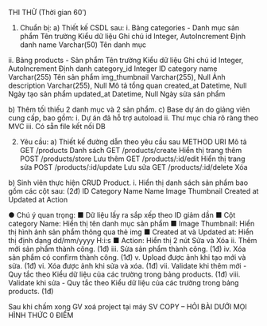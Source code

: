 THI THỬ
(Thời gian 60’)

1.	Chuẩn bị:
a)	Thiết kế CSDL sau:
i.	Bảng categories - Danh mục sản phẩm
Tên trường	Kiểu dữ liệu	Ghi chú
id	Integer, AutoIncrement	Định danh
name	Varchar(50)	Tên danh mục

ii.	Bảng products - Sản phẩm
Tên trường	Kiểu dữ liệu	Ghi chú
id	Integer, AutoIncrement	Định danh
category_id	Integer	ID category
name	Varchar(255)	Tên sản phẩm
img_thumbnail	Varchar(255), Null	Ảnh
description	Varchar(255), Null	Mô tả tổng quan
created_at	Datetime, Null	Ngày tạo sản phẩm
updated_at	Datetime, Null	Ngày sửa sản phẩm

b)	Thêm tối thiếu 2 danh mục và 2 sản phẩm.
c)	Base dự án do giảng viên cung cấp, bao gồm:
i.	Dự án đã hỗ trợ autoload
ii.	Thư mục chia rõ ràng theo MVC
iii.	Có sẵn file kết nối DB

2.	Yêu cầu: 
a)	Thiết kế đường dẫn theo yêu cầu sau
METHOD	URI	Mô tả
GET	/products	Danh sách
GET	/products/create	Hiển thị trang thêm
POST	/products/store	Lưu thêm
GET	/products/:id/edit	Hiển thị trang sửa
POST	/products/:id/update	Lưu sửa
GET	/products/:id/delete	Xóa

b)	Sinh viên thực hiện CRUD Product.
i.	Hiển thị danh sách sản phẩm bao gồm các cột sau: (2đ)
ID	Category Name	Name	Image Thumbnail	Created at	Updated at	Action

●	Chú ý quan trọng:
■	Dữ liệu lấy ra sắp xếp theo ID giảm dần
■	Cột category Name: Hiển thị tên danh mục sản phẩm
■	Image Thumbnail: Hiển thị hình ảnh sản phẩm thông qua thẻ img
■	Created at và Updated at: Hiển thị định dạng dd/mm/yyyy H:i:s
■	Action: Hiển thị 2 nút Sửa và Xóa
ii.	Thêm mới sản phẩm thành công. (1đ)
iii.	Sửa sản phẩm thành công. (1đ)
iv.	Xóa sản phẩm có confirm thành công. (1đ)
v.	Upload được ảnh khi tạo mới và sửa. (1đ)
vi.	Xóa được ảnh khi sửa và xóa. (1đ)
vii.	Validate khi thêm mới - Quy tắc theo Kiểu dữ liệu của các trường trong bảng products. (1đ)
viii.	Validate khi sửa - Quy tắc theo Kiểu dữ liệu của các trường trong bảng products. (1đ)

Sau khi chấm xong GV xoá project tại máy SV
COPY – HỎI BÀI DƯỚI MỌI HÌNH THỨC 0 ĐIỂM
